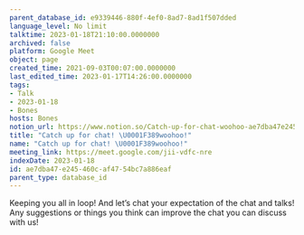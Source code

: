 ```yaml
---
parent_database_id: e9339446-880f-4ef0-8ad7-8ad1f507dded
language_level: No limit
talktime: 2023-01-18T21:10:00.0000000
archived: false
platform: Google Meet
object: page
created_time: 2021-09-03T00:07:00.0000000
last_edited_time: 2023-01-17T14:26:00.0000000
tags:
- Talk
- 2023-01-18
- Bones
hosts: Bones
notion_url: https://www.notion.so/Catch-up-for-chat-woohoo-ae7dba47e245460caf4754bc7a886eaf
title: "Catch up for chat! \U0001F389woohoo!"
name: "Catch up for chat! \U0001F389woohoo!"
meeting_link: https://meet.google.com/jii-vdfc-nre
indexDate: 2023-01-18
id: ae7dba47-e245-460c-af47-54bc7a886eaf
parent_type: database_id
---
```


Keeping you all in loop! And let’s chat your expectation of the chat and talks!
Any suggestions or things you think can improve the chat you can discuss with us!





